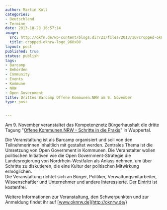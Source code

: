 ```yaml
---
author: Martin Koll
categories:
- Deutschland
- Termine
date: 2013-10-28 16:57:14
image:
  src: http://okfn.de/wp-content/blogs.dir/21/files/2013/10/cropped-oknrw-logo_960x80-415x34.png
  title: cropped-oknrw-logo_960x80
layout: post
published: true
status: publish
tags:
- Barcamp
- Behörden
- Community
- Events
- Kommune
- NRW
- Open Government
title: Drittes Barcamp Offene Kommunen.NRW am 9. November
type: post


---
```


Am 9. November veranstaltet das Kompetenznetz Bürgerhaushalt die dritte Tagung "[Offene Kommunen.NRW - Schritte in die Praxis](http://oknrw.de/)" in Wuppertal. 

Die Veranstaltung ist als Barcamp organisiert und soll von den Teilnehmerinnen inhaltlich mit gestaltet werden. Zentrales Thema ist die Umsetzung von Open Government in Kommunen. Die Veranstalter wollen politischen Initiativen wie die Open Government-Strategie die Landesregierung von Nordrhein-Westfalen als Anlass nehmen, um über Schritte zu diskutieren, die eine Kultur der politischen Mitwirkung ermöglichen.  
Die Veranstaltung richtet sich an Bürger, Politiker, Verwaltungsmitarbeiter, Wissenschaftler und Unternehmer und andere Interessierte. Der Eintritt ist kostenfrei.

Weitere Informationen zur Veranstaltung, den Schwerpunkten und zur Anmeldung findet ihr auf [www.oknrw.de](http://oknrw.de/)

 